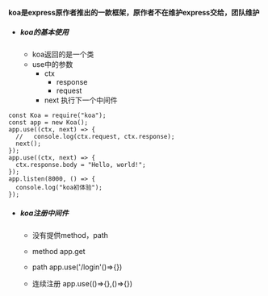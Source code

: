 #### koa是express原作者推出的一款框架，原作者不在维护express交给，团队维护



- ##### koa的基本使用

  - koa返回的是一个类
  - use中的参数
    - ctx
      - response 
      - request
    - next 执行下一个中间件

```
const Koa = require("koa");
const app = new Koa();
app.use((ctx, next) => {
  //   console.log(ctx.request, ctx.response);
  next();
});
app.use((ctx, next) => {
  ctx.response.body = "Hello, world!";
});
app.listen(8000, () => {
  console.log("koa初体验");
});
```



- ##### koa注册中间件

  - 没有提供method，path
  - method app.get

  - path app.use('/login'()=>{})

  - 连续注册 app.use(()=>{},()=>{})






